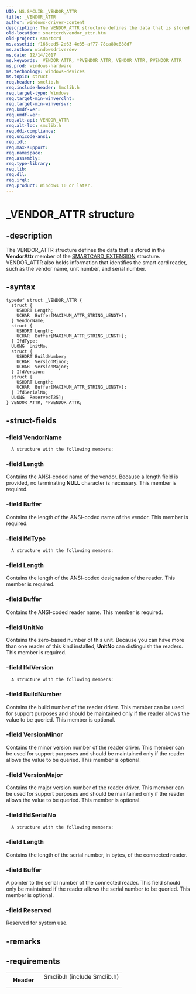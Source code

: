 ```yaml
---
UID: NS.SMCLIB._VENDOR_ATTR
title: _VENDOR_ATTR
author: windows-driver-content
description: The VENDOR_ATTR structure defines the data that is stored in the VendorAttr member of the SMARTCARD_EXTENSION structure. VENDOR_ATTR also holds information that identifies the smart card reader, such as the vendor name, unit number, and serial number.
old-location: smartcrd\vendor_attr.htm
old-project: smartcrd
ms.assetid: f166ced5-2d63-4e35-af77-78ca80c888d7
ms.author: windowsdriverdev
ms.date: 12/14/2017
ms.keywords: _VENDOR_ATTR, *PVENDOR_ATTR, VENDOR_ATTR, PVENDOR_ATTR
ms.prod: windows-hardware
ms.technology: windows-devices
ms.topic: struct
req.header: smclib.h
req.include-header: Smclib.h
req.target-type: Windows
req.target-min-winverclnt: 
req.target-min-winversvr: 
req.kmdf-ver: 
req.umdf-ver: 
req.alt-api: VENDOR_ATTR
req.alt-loc: smclib.h
req.ddi-compliance: 
req.unicode-ansi: 
req.idl: 
req.max-support: 
req.namespace: 
req.assembly: 
req.type-library: 
req.lib: 
req.dll: 
req.irql: 
req.product: Windows 10 or later.
---
```


# _VENDOR_ATTR structure



## -description
The VENDOR_ATTR structure defines the data that is stored in the <b>VendorAttr</b> member of the <a href="smartcrd.smartcard_extension">SMARTCARD_EXTENSION</a> structure. VENDOR_ATTR also holds information that identifies the smart card reader, such as the vendor name, unit number, and serial number. 



## -syntax

````
typedef struct _VENDOR_ATTR {
  struct {
    USHORT Length;
    UCHAR  Buffer[MAXIMUM_ATTR_STRING_LENGTH];
  } VendorName;
  struct {
    USHORT Length;
    UCHAR  Buffer[MAXIMUM_ATTR_STRING_LENGTH];
  } IfdType;
  ULONG  UnitNo;
  struct {
    USHORT BuildNumber;
    UCHAR  VersionMinor;
    UCHAR  VersionMajor;
  } IfdVersion;
  struct {
    USHORT Length;
    UCHAR  Buffer[MAXIMUM_ATTR_STRING_LENGTH];
  } IfdSerialNo;
  ULONG  Reserved[25];
} VENDOR_ATTR, *PVENDOR_ATTR;
````


## -struct-fields

### -field VendorName


      A structure with the following members:
      
     


### -field Length

Contains the ANSI-coded name of the vendor. Because a length field is provided, no terminating <b>NULL</b> character is necessary. This member is required. 


### -field Buffer

Contains the length of the ANSI-coded name of the vendor. This member is required. 

</dd>
</dl>

### -field IfdType


      A structure with the following members:
      
     


### -field Length

Contains the length of the ANSI-coded designation of the reader. This member is required. 


### -field Buffer

Contains the ANSI-coded reader name. This member is required. 


</dd>
</dl>

### -field UnitNo

Contains the zero-based number of this unit. Because you can have more than one reader of this kind installed, <b>UnitNo</b> can distinguish the readers. This member is required. 


### -field IfdVersion


      A structure with the following members:
      
     


### -field BuildNumber

Contains the build number of the reader driver. This member can be used for support purposes and should be maintained only if the reader allows the value to be queried. This member is optional. 


### -field VersionMinor

Contains the minor version number of the reader driver. This member can be used for support purposes and should be maintained only if the reader allows the value to be queried. This member is optional. 


### -field VersionMajor

Contains the major version number of the reader driver. This member can be used for support purposes and should be maintained only if the reader allows the value to be queried. This member is optional. 

</dd>
</dl>

### -field IfdSerialNo


      A structure with the following members:
      
     


### -field Length

Contains the length of the serial number, in bytes, of the connected reader. 


### -field Buffer

A pointer to the serial number of the connected reader. This field should only be maintained if the reader allows the serial number to be queried. This member is optional. 

</dd>
</dl>

### -field Reserved

Reserved for system use. 


## -remarks


## -requirements
<table>
<tr>
<th width="30%">
Header

</th>
<td width="70%">
<dl>
<dt>Smclib.h (include Smclib.h)</dt>
</dl>
</td>
</tr>
</table>